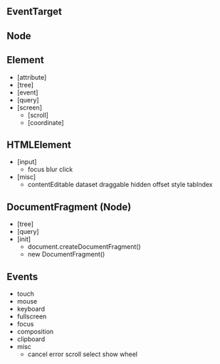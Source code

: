 

## EventTarget
## Node
## Element
- [attribute]
- [tree]
- [event]
- [query]
- [screen]
  - [scroll]
  - [coordinate]
## HTMLElement
- [input]
  - focus blur click
- [misc]
  - contentEditable dataset draggable hidden offset style tabIndex
## DocumentFragment (Node)
- [tree]
- [query]
- [init]
  - document.createDocumentFragment()
  - new DocumentFragment()
## Events
- touch
- mouse
- keyboard
- fullscreen
- focus
- composition
- clipboard
- misc
  - cancel error scroll select show wheel
